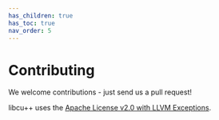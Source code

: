 ```yaml
---
has_children: true
has_toc: true
nav_order: 5
---
```


# Contributing

We welcome contributions - just send us a pull request!

libcu++ uses the [Apache License v2.0 with LLVM Exceptions].

[Apache License v2.0 with LLVM Exceptions]: https://llvm.org/LICENSE.txt
